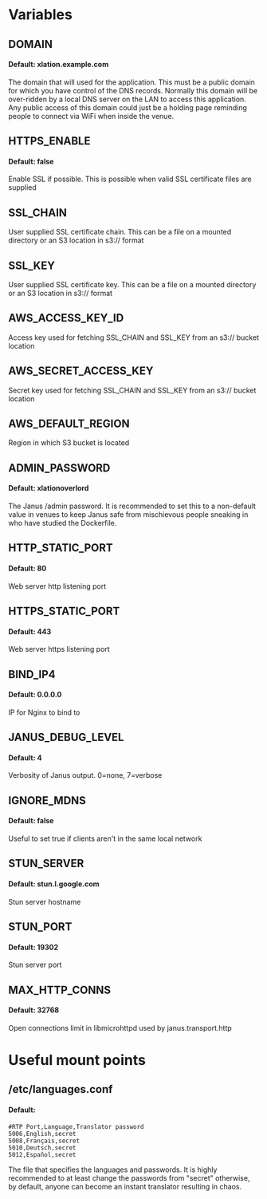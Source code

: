 # Variables

## DOMAIN
#### Default: xlation.example.com
The domain that will used for the application. This must be a public domain for which you have control of the DNS records. Normally this domain will be over-ridden by a local DNS server on the LAN to access this application. Any public access of this domain could just be a holding page reminding people to connect via WiFi when inside the venue.

## HTTPS_ENABLE
#### Default: false
Enable SSL if possible. This is possible when valid SSL certificate files are supplied

## SSL_CHAIN
User supplied SSL certificate chain. This can be a file on a mounted directory or an S3 location in s3:// format

## SSL_KEY
User supplied SSL certificate key. This can be a file on a mounted directory or an S3 location in s3:// format

## AWS_ACCESS_KEY_ID
Access key used for fetching SSL_CHAIN and SSL_KEY from an s3:// bucket location

## AWS_SECRET_ACCESS_KEY
Secret key used for fetching SSL_CHAIN and SSL_KEY from an s3:// bucket location

## AWS_DEFAULT_REGION
Region in which S3 bucket is located

## ADMIN_PASSWORD
#### Default: xlationoverlord
The Janus /admin password. It is recommended to set this to a non-default value in venues to keep Janus safe from mischievous people sneaking in who have studied the Dockerfile.

## HTTP_STATIC_PORT
#### Default: 80
Web server http listening port

## HTTPS_STATIC_PORT
#### Default: 443
Web server https listening port

## BIND_IP4
#### Default: 0.0.0.0
IP for Nginx to bind to

## JANUS_DEBUG_LEVEL
#### Default: 4
Verbosity of Janus output. 0=none, 7=verbose

## IGNORE_MDNS
#### Default: false
Useful to set true if clients aren't in the same local network

## STUN_SERVER
#### Default: stun.l.google.com
Stun server hostname

## STUN_PORT
#### Default: 19302
Stun server port

## MAX_HTTP_CONNS
#### Default: 32768
Open connections limit in libmicrohttpd used by janus.transport.http

# Useful mount points
## /etc/languages.conf
#### Default:  
```
#RTP Port,Language,Translator password
5006,English,secret
5008,Français,secret
5010,Deutsch,secret
5012,Español,secret
```

The file that specifies the languages and passwords. It is highly recommended to at least change the passwords from "secret" otherwise, by default, anyone can become an instant translator resulting in chaos.


